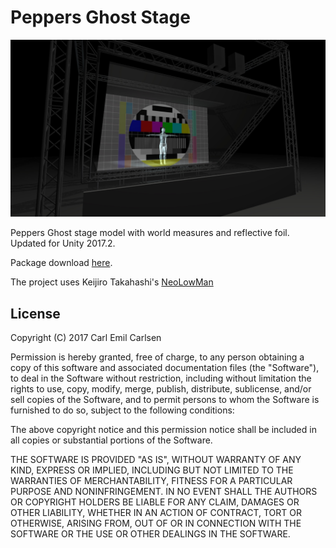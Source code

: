 Peppers Ghost Stage
===================

![Screenshot](https://github.com/cecarlsen/PeppersGhostStage/raw/master/Images/PeppersGhostScreenshot.jpg)

Peppers Ghost stage model with world measures and reflective foil. 
Updated for Unity 2017.2.

Package download [here](https://github.com/cecarlsen/PeppersGhostStage/raw/master/PeppersGhostStage.unitypackage).

The project uses Keijiro Takahashi's [NeoLowMan](https://github.com/keijiro/NeoLowMan)


License
-------

Copyright (C) 2017 Carl Emil Carlsen

Permission is hereby granted, free of charge, to any person obtaining a copy of
this software and associated documentation files (the "Software"), to deal in
the Software without restriction, including without limitation the rights to
use, copy, modify, merge, publish, distribute, sublicense, and/or sell copies of
the Software, and to permit persons to whom the Software is furnished to do so,
subject to the following conditions:

The above copyright notice and this permission notice shall be included in all
copies or substantial portions of the Software.

THE SOFTWARE IS PROVIDED "AS IS", WITHOUT WARRANTY OF ANY KIND, EXPRESS OR
IMPLIED, INCLUDING BUT NOT LIMITED TO THE WARRANTIES OF MERCHANTABILITY, FITNESS
FOR A PARTICULAR PURPOSE AND NONINFRINGEMENT. IN NO EVENT SHALL THE AUTHORS OR
COPYRIGHT HOLDERS BE LIABLE FOR ANY CLAIM, DAMAGES OR OTHER LIABILITY, WHETHER
IN AN ACTION OF CONTRACT, TORT OR OTHERWISE, ARISING FROM, OUT OF OR IN
CONNECTION WITH THE SOFTWARE OR THE USE OR OTHER DEALINGS IN THE SOFTWARE.